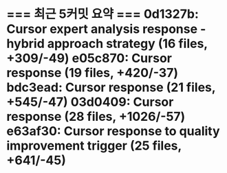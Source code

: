 === 최근 5커밋 요약 ===
0d1327b: Cursor expert analysis response - hybrid approach strategy (16 files, +309/-49)
e05c870: Cursor response (19 files, +420/-37)
bdc3ead: Cursor response (21 files, +545/-47)
03d0409: Cursor response (28 files, +1026/-57)
e63af30: Cursor response to quality improvement trigger (25 files, +641/-45)
=======================
